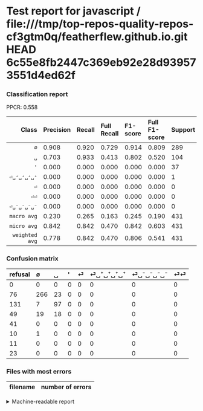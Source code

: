 # Test report for javascript / file:///tmp/top-repos-quality-repos-cf3gtm0q/featherflew.github.io.git HEAD 6c55e8fb2447c369eb92e28d939573551d4ed62f

### Classification report

PPCR: 0.558

| Class | Precision | Recall | Full Recall | F1-score | Full F1-score | Support | Full Support | PPCR |
|------:|:----------|:-------|:------------|:---------|:---------|:--------|:-------------|:-----|
| `∅` | 0.908| 0.920| 0.729| 0.914| 0.809| 289| 365| 0.792 |
| `␣` | 0.703| 0.933| 0.413| 0.802| 0.520| 104| 235| 0.443 |
| `'` | 0.000| 0.000| 0.000| 0.000| 0.000| 37| 86| 0.430 |
| `⏎␣⁺␣⁺␣⁺␣⁺` | 0.000| 0.000| 0.000| 0.000| 0.000| 1| 11| 0.091 |
| `⏎` | 0.000| 0.000| 0.000| 0.000| 0.000| 0| 41| 0.000 |
| `⏎⏎` | 0.000| 0.000| 0.000| 0.000| 0.000| 0| 23| 0.000 |
| `⏎␣⁻␣⁻␣⁻␣⁻` | 0.000| 0.000| 0.000| 0.000| 0.000| 0| 11| 0.000 |
| `macro avg` | 0.230| 0.265| 0.163| 0.245| 0.190| 431| 772| 0.558 |
| `micro avg` | 0.842| 0.842| 0.470| 0.842| 0.603| 431| 772| 0.558 |
| `weighted avg` | 0.778| 0.842| 0.470| 0.806| 0.541| 431| 772| 0.558 |

### Confusion matrix

|refusal|  ∅| ␣| '| ⏎| ⏎␣⁺␣⁺␣⁺␣⁺| ⏎␣⁻␣⁻␣⁻␣⁻| ⏎⏎| 
|:---|:---|:---|:---|:---|:---|:---|:---|
|0 |0 |0 |0 |0 |0 |0 |0 |
|76 |266 |23 |0 |0 |0 |0 |0 |
|131 |7 |97 |0 |0 |0 |0 |0 |
|49 |19 |18 |0 |0 |0 |0 |0 |
|41 |0 |0 |0 |0 |0 |0 |0 |
|10 |1 |0 |0 |0 |0 |0 |0 |
|11 |0 |0 |0 |0 |0 |0 |0 |
|23 |0 |0 |0 |0 |0 |0 |0 |

### Files with most errors

| filename | number of errors|
|:----:|:-----|

<details>
    <summary>Machine-readable report</summary>
```json
{
  "cl_report": {"\u0027": {"f1-score": 0.0, "precision": 0.0, "recall": 0.0, "support": 37}, "macro avg": {"f1-score": 0.2451060342344316, "precision": 0.23010691143945336, "recall": 0.2647296475151147, "support": 431}, "micro avg": {"f1-score": 0.8422273781902552, "precision": 0.8422273781902552, "recall": 0.8422273781902552, "support": 431}, "weighted avg": {"f1-score": 0.8063659446224783, "precision": 0.7783527841251884, "recall": 0.8422273781902552, "support": 431}, "\u2205": {"f1-score": 0.9140893470790378, "precision": 0.9078498293515358, "recall": 0.9204152249134948, "support": 289}, "\u23ce": {"f1-score": 0.0, "precision": 0.0, "recall": 0.0, "support": 0}, "\u23ce\u23ce": {"f1-score": 0.0, "precision": 0.0, "recall": 0.0, "support": 0}, "\u23ce\u2423\u207a\u2423\u207a\u2423\u207a\u2423\u207a": {"f1-score": 0.0, "precision": 0.0, "recall": 0.0, "support": 1}, "\u23ce\u2423\u207b\u2423\u207b\u2423\u207b\u2423\u207b": {"f1-score": 0.0, "precision": 0.0, "recall": 0.0, "support": 0}, "\u2423": {"f1-score": 0.8016528925619835, "precision": 0.7028985507246377, "recall": 0.9326923076923077, "support": 104}},
  "cl_report_full": {"\u0027": {"f1-score": 0.0, "precision": 0.0, "recall": 0.0, "support": 86}, "macro avg": {"f1-score": 0.18980255384339578, "precision": 0.23010691143945336, "recall": 0.16307615439063997, "support": 772}, "micro avg": {"f1-score": 0.6034912718204488, "precision": 0.8422273781902552, "recall": 0.47020725388601037, "support": 772}, "weighted avg": {"f1-score": 0.5405849534340795, "precision": 0.6431947501730575, "recall": 0.47020725388601037, "support": 772}, "\u2205": {"f1-score": 0.8085106382978723, "precision": 0.9078498293515358, "recall": 0.7287671232876712, "support": 365}, "\u23ce": {"f1-score": 0.0, "precision": 0.0, "recall": 0.0, "support": 41}, "\u23ce\u23ce": {"f1-score": 0.0, "precision": 0.0, "recall": 0.0, "support": 23}, "\u23ce\u2423\u207a\u2423\u207a\u2423\u207a\u2423\u207a": {"f1-score": 0.0, "precision": 0.0, "recall": 0.0, "support": 11}, "\u23ce\u2423\u207b\u2423\u207b\u2423\u207b\u2423\u207b": {"f1-score": 0.0, "precision": 0.0, "recall": 0.0, "support": 11}, "\u2423": {"f1-score": 0.520107238605898, "precision": 0.7028985507246377, "recall": 0.4127659574468085, "support": 235}},
  "ppcr": 0.5582901554404145
}
```
</details>
